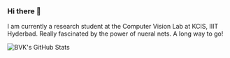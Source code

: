 ### Hi there 👋

<!--
**khadiravana-belagavi/khadiravana-belagavi** is a ✨ _special_ ✨ repository because its `README.md` (this file) appears on your GitHub profile.

Here are some ideas to get you started:

- 🔭 I’m currently working on ...
- 🌱 I’m currently learning ...
- 👯 I’m looking to collaborate on ...
- 🤔 I’m looking for help with ...
- 💬 Ask me about ...
- 📫 How to reach me: ...
- 😄 Pronouns: ...
- ⚡ Fun fact: ...
-->
I am currently a research student at the Computer Vision Lab at KCIS, IIIT Hyderbad. Really fascinated by the power of nueral nets. A long way to go!

![BVK's GitHub Stats](https://github-readme-stats.vercel.app/api?username=khadiravana-belagavi&show_icons=true&hide_title=true&count_private=true)
